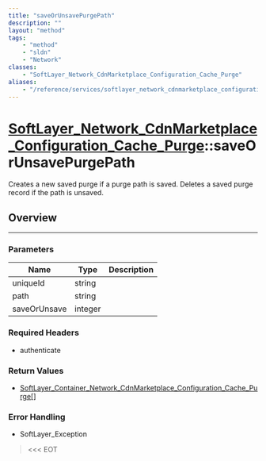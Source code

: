 ```yaml
---
title: "saveOrUnsavePurgePath"
description: ""
layout: "method"
tags:
    - "method"
    - "sldn"
    - "Network"
classes:
    - "SoftLayer_Network_CdnMarketplace_Configuration_Cache_Purge"
aliases:
    - "/reference/services/softlayer_network_cdnmarketplace_configuration_cache_purge/saveOrUnsavePurgePath"
---
```

# [SoftLayer_Network_CdnMarketplace_Configuration_Cache_Purge](/reference/services/SoftLayer_Network_CdnMarketplace_Configuration_Cache_Purge)::saveOrUnsavePurgePath


Creates a new saved purge if a purge path is saved. Deletes a saved purge record if the path is unsaved. 


## Overview 


-----

### Parameters 
|Name | Type | Description |
| --- | --- | --- |
|uniqueId| string| |
|path| string| |
|saveOrUnsave| integer| |


### Required Headers
* authenticate


### Return Values
* <a href='/reference/datatypes/SoftLayer_Container_Network_CdnMarketplace_Configuration_Cache_Purge'>SoftLayer_Container_Network_CdnMarketplace_Configuration_Cache_Purge[] </a>



### Error Handling

* SoftLayer_Exception 

> <<< EOT 



